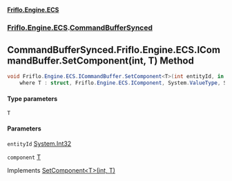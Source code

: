 #### [Friflo.Engine.ECS](index.md 'index')
### [Friflo.Engine.ECS](Friflo.Engine.ECS.md 'Friflo.Engine.ECS').[CommandBufferSynced](CommandBufferSynced.md 'Friflo.Engine.ECS.CommandBufferSynced')

## CommandBufferSynced.Friflo.Engine.ECS.ICommandBuffer.SetComponent<T>(int, T) Method

```csharp
void Friflo.Engine.ECS.ICommandBuffer.SetComponent<T>(int entityId, in T component)
    where T : struct, Friflo.Engine.ECS.IComponent, System.ValueType, System.ValueType;
```
#### Type parameters

<a name='Friflo.Engine.ECS.CommandBufferSynced.Friflo.Engine.ECS.ICommandBuffer.SetComponent_T_(int,T).T'></a>

`T`
#### Parameters

<a name='Friflo.Engine.ECS.CommandBufferSynced.Friflo.Engine.ECS.ICommandBuffer.SetComponent_T_(int,T).entityId'></a>

`entityId` [System.Int32](https://docs.microsoft.com/en-us/dotnet/api/System.Int32 'System.Int32')

<a name='Friflo.Engine.ECS.CommandBufferSynced.Friflo.Engine.ECS.ICommandBuffer.SetComponent_T_(int,T).component'></a>

`component` [T](CommandBufferSynced.Friflo.Engine.ECS.ICommandBuffer.SetComponent_T_(int,T).md#Friflo.Engine.ECS.CommandBufferSynced.Friflo.Engine.ECS.ICommandBuffer.SetComponent_T_(int,T).T 'Friflo.Engine.ECS.CommandBufferSynced.Friflo.Engine.ECS.ICommandBuffer.SetComponent<T>(int, T).T')

Implements [SetComponent&lt;T&gt;(int, T)](ICommandBuffer.SetComponent_T_(int,T).md 'Friflo.Engine.ECS.ICommandBuffer.SetComponent<T>(int, T)')